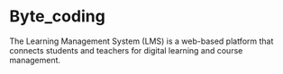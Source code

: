 # Byte_coding
The Learning Management System (LMS) is a web-based platform that connects students and teachers for digital learning and course management.
